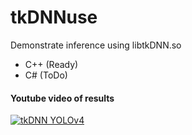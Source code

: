 # tkDNNuse
Demonstrate inference using libtkDNN.so<br>  
* C++ (Ready)
* C# (ToDo)

#### Youtube video of results
[![tkDNN YOLOv4](https://img.youtube.com/vi/rn3lYs3jkGM/0.jpg)](https://youtu.be/rn3lYs3jkGM)
